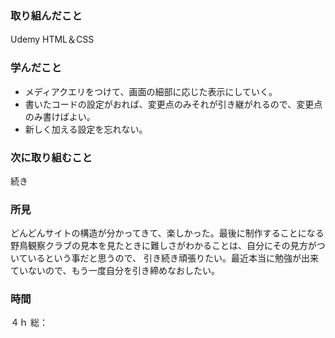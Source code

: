  ### 取り組んだこと
 Udemy HTML＆CSS
 ### 学んだこと
- メディアクエリをつけて、画面の細部に応じた表示にしていく。
- 書いたコードの設定がおれば、変更点のみそれが引き継がれるので、変更点のみ書けばよい。
- 新しく加える設定を忘れない。
 ### 次に取り組むこと
 続き
 ### 所見
 どんどんサイトの構造が分かってきて、楽しかった。最後に制作することになる野鳥観察クラブの見本を見たときに難しさがわかることは、自分にその見方がついているという事だと思うので、
 引き続き頑張りたい。最近本当に勉強が出来ていないので、もう一度自分を引き締めなおしたい。
 ### 時間
 ４ｈ
 総：
